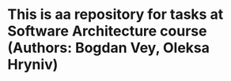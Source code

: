 # This is aa repository for tasks at Software Architecture course (Authors: Bogdan Vey, Oleksa Hryniv)

